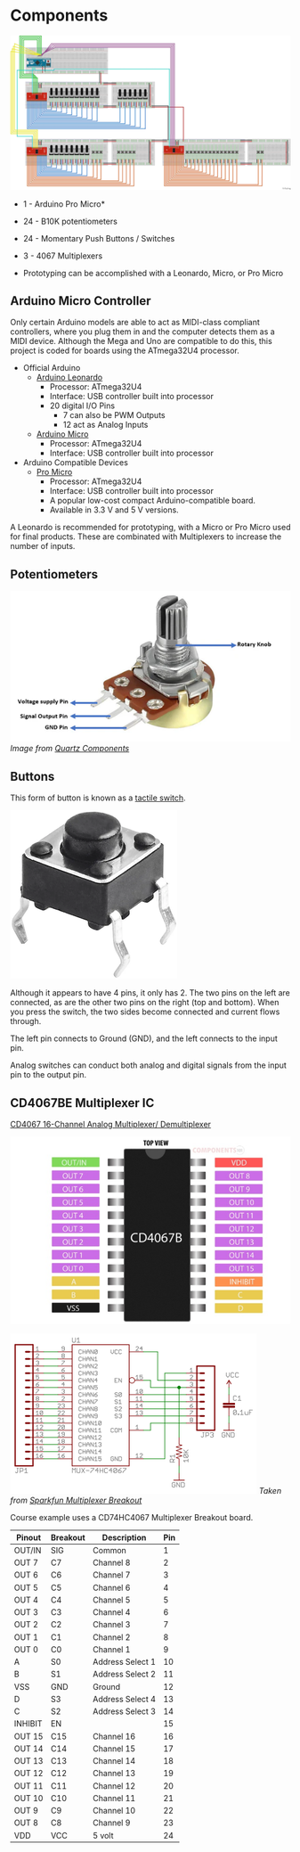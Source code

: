 # Components

![MIDI Controller Diagram]

[MIDI Controller Diagram]: /assets/midi-controller_bb.png "MIDI Controller Diagram"

* 1 - Arduino Pro Micro*
* 24 - B10K potentiometers
* 24 - Momentary Push Buttons / Switches
* 3 - 4067 Multiplexers

* Prototyping can be accomplished with a Leonardo, Micro, or Pro Micro

## Arduino Micro Controller

Only certain Arduino models are able to act as MIDI-class compliant controllers,
where you plug them in and the computer detects them as a MIDI device. Although
the Mega and Uno are compatible to do this, this project is coded for boards
using the ATmega32U4 processor.

* Official Arduino
  * [Arduino Leonardo][]
    * Processor: ATmega32U4
    * Interface: USB controller built into processor
    * 20 digital I/O Pins
      * 7 can also be PWM Outputs
      * 12 act as Analog Inputs
  * [Arduino Micro][]
    * Processor: ATmega32U4
    * Interface: USB controller built into processor
* Arduino Compatible Devices
  * [Pro Micro][]
    * Processor: ATmega32U4
    * Interface: USB controller built into processor
    * A popular low-cost compact Arduino-compatible board.
    * Available in 3.3 V and 5 V versions.

A Leonardo is recommended for prototyping, with a Micro or Pro Micro used for
final products. These are combinated with Multiplexers to increase the number of
inputs.

[Arduino Leonardo]: https://docs.arduino.cc/hardware/leonardo/
[Arduino Micro]: https://docs.arduino.cc/hardware/micro/
[Pro Micro]: https://www.sparkfun.com/products/12640

## Potentiometers

![Potentiometer B10K]
*Image from [Quartz Components][]*

[Quartz Components]: https://quartzcomponents.com/products/10k-potentiometer
[Potentiometer B10K]: /assets/Potentiometer-B10K-3pin.png "Potentiometer B10K 3 pin"

## Buttons

This form of button is known as a [tactile switch][].

![Tactile Switch PNG]

Although it appears to have 4 pins, it only has 2. The two pins on the left are
connected, as are the other two pins on the right (top and bottom). When you
press the switch, the two sides become connected and current flows through.

The left pin connects to Ground (GND), and the left connects to the input pin.

Analog switches can conduct both analog and digital signals from the input pin
to the output pin.

[tactile switch]: https://www.cuidevices.com/blog/tactile-switches-101
[Tactile Switch PNG]: /assets/tactile-switch.png "Tactile Switch"

## CD4067BE Multiplexer IC

[CD4067 16-Channel Analog Multiplexer/ Demultiplexer][]

![CD4067BE pinout]

![CD74HC4067 Breakout Schematic]
*Taken from [Sparkfun Multiplexer Breakout]*

[Sparkfun Multiplexer Breakout]: https://cdn.sparkfun.com/datasheets/BreakoutBoards/Analog-Digital-Mux-Breakout-v11.pdf

Course example uses a CD74HC4067 Multiplexer Breakout board.

| Pinout     | Breakout | Description      | Pin |
| ---------- | -------- | ---------------- | --- |
| OUT/IN     | SIG      | Common           | 1   |
| OUT 7      | C7       | Channel 8        | 2   |
| OUT 6      | C6       | Channel 7        | 3   |
| OUT 5      | C5       | Channel 6        | 4   |
| OUT 4      | C4       | Channel 5        | 5   |
| OUT 3      | C3       | Channel 4        | 6   |
| OUT 2      | C2       | Channel 3        | 7   |
| OUT 1      | C1       | Channel 2        | 8   |
| OUT 0      | C0       | Channel 1        | 9   |
| A          | S0       | Address Select 1 | 10  |
| B          | S1       | Address Select 2 | 11  |
| VSS        | GND      | Ground           | 12  |
| D          | S3       | Address Select 4 | 13  |
| C          | S2       | Address Select 3 | 14  |
| INHIBIT    | EN       |                  | 15  |
| OUT 15     | C15      | Channel 16       | 16  |
| OUT 14     | C14      | Channel 15       | 17  |
| OUT 13     | C13      | Channel 14       | 18  |
| OUT 12     | C12      | Channel 13       | 19  |
| OUT 11     | C11      | Channel 12       | 20  |
| OUT 10     | C10      | Channel 11       | 21  |
| OUT 9      | C9       | Channel 10       | 22  |
| OUT 8      | C8       | Channel 9        | 23  |
| VDD        | VCC      | 5 volt           | 24  |

[CD4067 16-Channel Analog Multiplexer/ Demultiplexer]: https://components101.com/article/cd4067-16-channel-analog-multiplexer-demultiplexer
[CD4067BE pinout]: /assets/cd4067b-pinout.jpg "CD4067B Pin-out"
[CD74HC4067 Breakout Schematic]: /assets/mux-breakout-schematic.png "CD74HC4067 Multiplexer Breakout Schematic"
